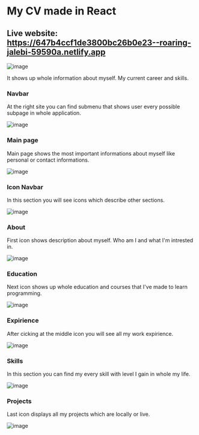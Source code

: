 # My CV made in React
## Live website: https://647b4ccf1de3800bc26b0e23--roaring-jalebi-59590a.netlify.app
![image](https://github.com/Dylaixo/ReactCV/assets/100869542/129211a0-9d67-4ab5-9028-a12b7a3af84f)

It shows up whole information about myself. My current career and skills.

### Navbar
At the right site you can find submenu that shows user every possible subpage in whole application.

![image](https://github.com/Dylaixo/ReactCV/assets/100869542/918234b8-27cc-469f-9eb5-d2a9874c8eea)

### Main page
Main page shows the most important informations about myself like personal or contact informations.

![image](https://github.com/Dylaixo/ReactCV/assets/100869542/2fcfc7b5-df31-4455-bd07-1818ff7a0c7d)

### Icon Navbar
In this section you will see icons which describe other sections.

![image](https://github.com/Dylaixo/ReactCV/assets/100869542/b9a41bd3-abb1-45b6-8a6b-d14212ed5091)

### About
First icon shows description about myself. Who am I and what I'm intrested in.

![image](https://github.com/Dylaixo/ReactCV/assets/100869542/ffadfa5c-e54e-4d75-adcc-a3f2db2b1aab)

### Education
Next icon shows up whole education and courses that I've made to learn programming.

![image](https://github.com/Dylaixo/ReactCV/assets/100869542/04eb0519-11cd-4e6f-ba0b-66c455b78576)

### Expirience
After cicking at the middle icon you will see all my work expirience.

![image](https://github.com/Dylaixo/ReactCV/assets/100869542/c0c44afa-af3b-4ee9-89b8-7cf5c7158c25)

### Skills
In this section you can find my every skill with level I gain in whole my life.

![image](https://github.com/Dylaixo/ReactCV/assets/100869542/9cfa41ef-6912-475b-b726-c7399b895c8a)

### Projects
Last icon displays all my projects which are locally or live. 

![image](https://github.com/Dylaixo/ReactCV/assets/100869542/df63a8ec-4a02-440e-ac62-7982215c52a0)

